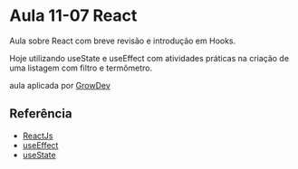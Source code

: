 # Aula 11-07 React

Aula sobre React com breve revisão e introdução em Hooks.

Hoje utilizando useState e useEffect com atividades práticas na criação de uma listagem com filtro e termômetro.

aula aplicada por [GrowDev](https://www.growdev.com.br/starter-2)

## Referência

- [ReactJs](https://pt-br.reactjs.org)
- [useEffect](https://pt-br.reactjs.org/docs/hooks-effect.html)
- [useState](https://pt-br.reactjs.org/docs/hooks-state.html)
